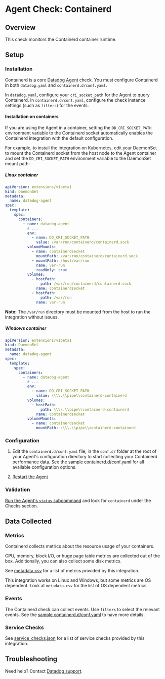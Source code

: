 # Agent Check: Containerd

## Overview

This check monitors the Containerd container runtime.

## Setup

### Installation

Containerd is a core [Datadog Agent][1] check. You must configure Containerd in both `datadog.yaml` and `containerd.d/conf.yaml`.

In `datadog.yaml`, configure your `cri_socket_path` for the Agent to query Containerd. In `containerd.d/conf.yaml`, configure the check instance settings (such as `filters`) for the events.

#### Installation on containers

If you are using the Agent in a container, setting the `DD_CRI_SOCKET_PATH` environment variable to the Containerd socket automatically enables the Containerd integration with the default configuration.

For example, to install the integration on Kubernetes, edit your DaemonSet to mount the Containerd socket from the host node to the Agent container and set the `DD_CRI_SOCKET_PATH` environment variable to the DaemonSet mount path:

<!-- xxx tabs xxx -->
<!-- xxx tab "Linux container" xxx -->

##### Linux container

```yaml
apiVersion: extensions/v1beta1
kind: DaemonSet
metadata:
  name: datadog-agent
spec:
  template:
    spec:
      containers:
        - name: datadog-agent
          # ...
          env:
            - name: DD_CRI_SOCKET_PATH
              value: /var/run/containerd/containerd.sock
          volumeMounts:
            - name: containerdsocket
              mountPath: /var/run/containerd/containerd.sock
            - mountPath: /host/var/run
              name: var-run
              readOnly: true
          volumes:
            - hostPath:
                path: /var/run/containerd/containerd.sock
              name: containerdsocket
            - hostPath:
                path: /var/run
              name: var-run
```

**Note:** The `/var/run` directory must be mounted from the host to run the integration without issues.

<!-- xxz tab xxx -->
<!-- xxx tab "Windows Container" xxx -->

##### Windows container

```yaml
apiVersion: extensions/v1beta1
kind: DaemonSet
metadata:
  name: datadog-agent
spec:
  template:
    spec:
      containers:
        - name: datadog-agent
          # ...
          env:
            - name: DD_CRI_SOCKET_PATH
              value: \\\\.\\pipe\\containerd-containerd
          volumes:
            - hostPath:
                path: \\\\.\\pipe\\containerd-containerd
              name: containerdsocket
          volumeMounts:
            - name: containerdsocket
              mountPath: \\\\.\\pipe\\containerd-containerd
```

<!-- xxz tab xxx -->
<!-- xxz tabs xxx -->

### Configuration

1. Edit the `containerd.d/conf.yaml` file, in the `conf.d/` folder at the root of your Agent's configuration directory to start collecting your Containerd performance data. See the [sample containerd.d/conf.yaml][2] for all available configuration options.

2. [Restart the Agent][3]

### Validation

[Run the Agent's `status` subcommand][4] and look for `containerd` under the Checks section.

## Data Collected

### Metrics

Containerd collects metrics about the resource usage of your containers.

CPU, memory, block I/O, or huge page table metrics are collected out of the box. Additionally, you can also collect some disk metrics.

See [metadata.csv][5] for a list of metrics provided by this integration.

This integration works on Linux and Windows, but some metrics are OS dependent. Look at `metadata.csv` for the list of OS dependent metrics. 
 
### Events

The Containerd check can collect events. Use `filters` to select the relevant events. See the [sample containerd.d/conf.yaml][2] to have more details.

### Service Checks

See [service_checks.json][6] for a list of service checks provided by this integration.

## Troubleshooting

Need help? Contact [Datadog support][3].


[1]: https://app.datadoghq.com/account/settings#agent
[2]: https://github.com/DataDog/datadog-agent/blob/master/cmd/agent/dist/conf.d/containerd.d/conf.yaml.default
[3]: https://docs.datadoghq.com/help/
[4]: https://docs.datadoghq.com/agent/guide/agent-commands/#start-stop-and-restart-the-agent
[5]: https://github.com/DataDog/integrations-core/blob/master/containerd/metadata.csv
[6]: https://github.com/DataDog/integrations-core/blob/master/containerd/assets/service_checks.json
